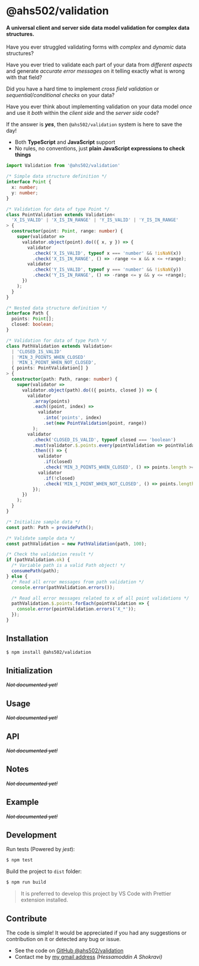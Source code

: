 
# @ahs502/validation

#### A universal client and server side data model validation for complex data structures.

Have you ever struggled validating forms with *complex* and *dynamic* data structures?

Have you ever tried to validate each part of your data from *different aspects* and generate *accurate error messages* on it telling exactly what is wrong with that field?

Did you have a hard time to implement *cross field validation* or *sequential/conditional checks* on your data?

Have you ever think about implementing validation on your data model *once* and use it *both* within the *client side* and the *server side* code?

If the answer is ***yes***, then `@ahs502/validation` system is here to save the day!

+ Both **TypeScript** and **JavaScript** support
+ No rules, no conventions, just **plain JavaScript expressions to check things**

```typescript
import Validation from '@ahs502/validation'

/* Simple data structure definition */
interface Point {
  x: number;
  y: number;
}

/* Validation for data of type Point */
class PointValidation extends Validation<
  'X_IS_VALID' | 'X_IS_IN_RANGE' | 'Y_IS_VALID' | 'Y_IS_IN_RANGE'
> {
  constructor(point: Point, range: number) {
    super(validator =>
      validator.object(point).do(({ x, y }) => {
        validator
          .check('X_IS_VALID', typeof x === 'number' && !isNaN(x))
          .check('X_IS_IN_RANGE', () => -range <= x && x <= +range);
        validator
          .check('Y_IS_VALID', typeof y === 'number' && !isNaN(y))
          .check('Y_IS_IN_RANGE', () => -range <= y && y <= +range);
      })
    );
  }
}

/* Nested data structure definition */
interface Path {
  points: Point[];
  closed: boolean;
}

/* Validation for data of type Path */
class PathValidation extends Validation<
  | 'CLOSED_IS_VALID'
  | 'MIN_3_POINTS_WHEN_CLOSED'
  | 'MIN_1_POINT_WHEN_NOT_CLOSED',
  { points: PointValidation[] }
> {
  constructor(path: Path, range: number) {
    super(validator =>
      validator.object(path).do(({ points, closed }) => {
        validator
          .array(points)
          .each((point, index) =>
            validator
              .into('points', index)
              .set(new PointValidation(point, range))
          );
        validator
          .check('CLOSED_IS_VALID', typeof closed === 'boolean')
          .must(validator.$.points.every(pointValidation => pointValidation.ok))
          .then(() => {
            validator
              .if(closed)
              .check('MIN_3_POINTS_WHEN_CLOSED', () => points.length >= 3);
            validator
              .if(!closed)
              .check('MIN_1_POINT_WHEN_NOT_CLOSED', () => points.length >= 1);
          });
      })
    );
  }
}

/* Initialize sample data */
const path: Path = providePath();

/* Validate sample data */
const pathValidation = new PathValidation(path, 100);

/* Check the validation result */
if (pathValidation.ok) {
  /* Variable path is a valid Path object! */
  consumePath(path);
} else {
  /* Read all error messages from path validation */
  console.error(pathValidation.errors());

  /* Read all error messages related to x of all point validations */
  pathValidation.$.points.forEach(pointValidation => {
    console.error(pointValidation.errors('X_*'));
  });
}
```

## Installation

```sh
$ npm install @ahs502/validation
```

## Initialization

*~~Not documented yet!~~*

## Usage

*~~Not documented yet!~~*

## API

*~~Not documented yet!~~*

## Notes

*~~Not documented yet!~~*

## Example

*~~Not documented yet!~~*

## Development

Run tests (Powered by *jest*):

```sh
$ npm test
```

Build the project to `dist` folder:

```sh
$ npm run build
```

> It is preferred to develop this project by VS Code with Prettier extension installed. 

## Contribute

The code is simple! It would be appreciated if you had any suggestions or contribution on it or detected any bug or issue.

+ See the code on [GitHub @ahs502/validation](https://github.com/ahs502/validation)
+ Contact me by [my gmail address](ahs502@gmail.com)  *(Hessamoddin A Shokravi)*
